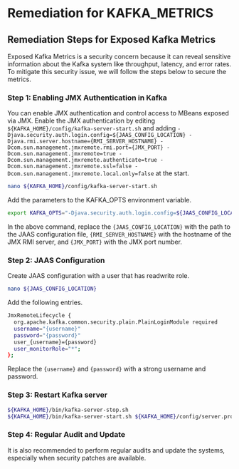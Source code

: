 # Remediation for KAFKA_METRICS

## Remediation Steps for Exposed Kafka Metrics

Exposed Kafka Metrics is a security concern because it can reveal sensitive information about the Kafka system like throughput, latency, and error rates. To mitigate this security issue, we will follow the steps below to secure the metrics.

### Step 1: Enabling JMX Authentication in Kafka

You can enable JMX authentication and control access to MBeans exposed via JMX. Enable the JMX authentication by editing `${KAFKA_HOME}/config/kafka-server-start.sh` and adding `-Djava.security.auth.login.config=${JAAS_CONFIG_LOCATION} -Djava.rmi.server.hostname={RMI_SERVER_HOSTNAME} -Dcom.sun.management.jmxremote.rmi.port={JMX_PORT} -Dcom.sun.management.jmxremote=true -Dcom.sun.management.jmxremote.authenticate=true -Dcom.sun.management.jmxremote.ssl=false -Dcom.sun.management.jmxremote.local.only=false` at the start.

```bash
nano ${KAFKA_HOME}/config/kafka-server-start.sh
```

Add the parameters to the KAFKA_OPTS environment variable.

```bash
export KAFKA_OPTS="-Djava.security.auth.login.config=${JAAS_CONFIG_LOCATION} -Djava.rmi.server.hostname={RMI_SERVER_HOSTNAME} -Dcom.sun.management.jmxremote.rmi.port={JMX_PORT} -Dcom.sun.management.jmxremote=true -Dcom.sun.management.jmxremote.authenticate=true -Dcom.sun.management.jmxremote.ssl=false -Dcom.sun.management.jmxremote.local.only=false"
```

In the above command, replace the `{JAAS_CONFIG_LOCATION}` with the path to the JAAS configuration file, `{RMI_SERVER_HOSTNAME}` with the hostname of the JMX RMI server, and `{JMX_PORT}` with the JMX port number.

### Step 2: JAAS Configuration

Create JAAS configuration with a user that has readwrite role.

```bash
nano ${JAAS_CONFIG_LOCATION}
```

Add the following entries.

```bash
JmxRemoteLifecycle {
  org.apache.kafka.common.security.plain.PlainLoginModule required
  username="{username}"
  password="{password}"
  user_{username}={password}
  user_monitorRole="*";
};
```

Replace the `{username}` and `{password}` with a strong username and password.

### Step 3: Restart Kafka server

```bash
${KAFKA_HOME}/bin/kafka-server-stop.sh
${KAFKA_HOME}/bin/kafka-server-start.sh ${KAFKA_HOME}/config/server.properties
```

### Step 4: Regular Audit and Update

It is also recommended to perform regular audits and update the systems, especially when security patches are available.

